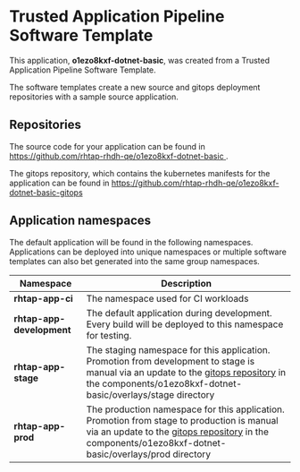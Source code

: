 # Trusted Application Pipeline Software Template

This application, **o1ezo8kxf-dotnet-basic**, was created from a Trusted Application Pipeline Software Template.

The software templates create a new source and gitops deployment repositories with a sample source application. 

## Repositories

The source code for your application can be found in [https://github.com/rhtap-rhdh-qe/o1ezo8kxf-dotnet-basic ](https://github.com/rhtap-rhdh-qe/o1ezo8kxf-dotnet-basic ).
 
The gitops repository, which contains the kubernetes manifests for the application can be found in 
[https://github.com/rhtap-rhdh-qe/o1ezo8kxf-dotnet-basic-gitops ](https://github.com/rhtap-rhdh-qe/o1ezo8kxf-dotnet-basic-gitops ) 

## Application namespaces 

The default application will be found in the following namespaces. Applications can be deployed into unique namespaces or multiple software templates can also bet generated into the same group namespaces.  

|  Namespace   |  Description   |  
| -------- | -------- |
| **rhtap-app-ci** | The namespace used for CI workloads |
| **rhtap-app-development** | The default application during development. Every build will be deployed to this namespace for testing. |
| **rhtap-app-stage** | The staging namespace for this application. Promotion from development to stage is manual via an update to the [gitops repository](https://github.com/rhtap-rhdh-qe/o1ezo8kxf-dotnet-basic-gitops ) in the components/o1ezo8kxf-dotnet-basic/overlays/stage directory |
| **rhtap-app-prod** | The production namespace for this application. Promotion from stage to production is manual via an update to the [gitops repository](https://github.com/rhtap-rhdh-qe/o1ezo8kxf-dotnet-basic-gitops ) in the components/o1ezo8kxf-dotnet-basic/overlays/prod directory |